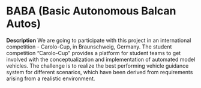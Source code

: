 # BABA (Basic Autonomous Balcan Autos)

**Description** 
We are going to participate with this project in an international competition - Carolo-Cup, in Braunschweig, Germany. The student competition “Carolo-Cup” provides a platform for student teams to get involved with the conceptualization and implementation of automated model vehicles. The challenge is to realize the best performing vehicle guidance system for different scenarios, which have been derived from requirements arising from a realistic environment.
 
 
